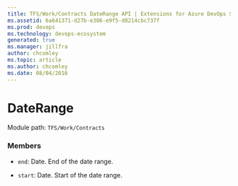 ```yaml
---
title: TFS/Work/Contracts DateRange API | Extensions for Azure DevOps Services
ms.assetid: 6a641371-d27b-e306-e9f5-d8214cbc737f
ms.prod: devops
ms.technology: devops-ecosystem
generated: true
ms.manager: jillfra
author: chcomley
ms.topic: article
ms.author: chcomley
ms.date: 08/04/2016
---
```


# DateRange

Module path: `TFS/Work/Contracts`


### Members

* `end`: Date. End of the date range.

* `start`: Date. Start of the date range.

